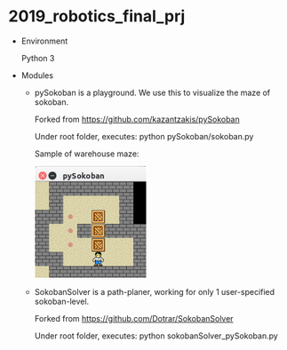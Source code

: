 # 2019_robotics_final_prj

* Environment
  
  Python 3

* Modules
  - pySokoban is a playground. We use this to visualize the maze of sokoban.
  
    Forked from https://github.com/kazantzakis/pySokoban
  
    Under root folder, executes:  python pySokoban/sokoban.py

    Sample of warehouse maze:

    <img src="https://github.com/annsonic/2019_team_13_final_prj/blob/master/doc/maze.jpg" width="200">

  - SokobanSolver is a path-planer, working for only 1 user-specified sokoban-level.
  
    Forked from https://github.com/Dotrar/SokobanSolver
    
    Under root folder, executes:  python sokobanSolver_pySokoban.py
